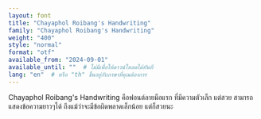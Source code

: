 ```yaml
---
layout: font
title: "Chayaphol Roibang's Handwriting"
family: "Chayaphol Roibang's Handwriting"
weight: "400"
style: "normal"
format: "otf"
available_from: "2024-09-01"
available_until: ""  # ไม่มีเพื่อให้ดาวน์โหลดได้ทันที
lang: "en"  # หรือ "th" ขึ้นอยู่กับภาษาที่คุณต้องการ
---
```


Chayaphol Roibang's Handwriting คือฟอนต์ลายมือแรก ที่มีความตัวเล็ก แต่สวย สามารถแสดงข้อความยาวๆได้ ถึงแม้ว่าจะมีข้อผิดพลาดเล็กน้อย แต่ก็สวยนะ
